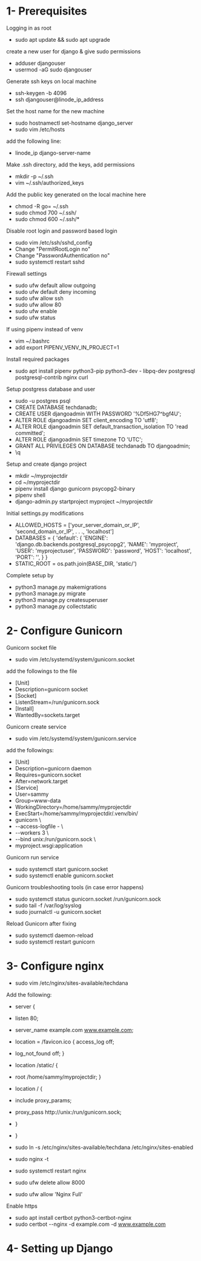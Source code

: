 # 1- Prerequisites 

Logging in as root
- sudo apt update && sudo apt upgrade

create a new user for django & give sudo permissions
- adduser djangouser 
- usermod -aG sudo djangouser 

Generate ssh keys on local machine 
- ssh-keygen -b 4096 
- ssh djangouser@linode_ip_address

Set the host name for the new machine 
- sudo hostnamectl set-hostname django_server 
- sudo vim /etc/hosts

add the following line:
- linode_ip django-server-name 


Make .ssh directory, add the keys, add permissions 
- mkdir -p ~/.ssh
- vim ~/.ssh/authorized_keys 

Add the public key generated on the local machine here 
- chmod -R go= ~/.ssh
- sudo chmod 700 ~/.ssh/
- sudo chmod 600 ~/.ssh/* 

Disable root login and password based login 
- sudo vim /etc/ssh/sshd_config 
- Change "PermitRootLogin no"
- Change "PasswordAuthentication no" 
- sudo systemctl restart sshd 

Firewall settings 
- sudo ufw default allow outgoing 
- sudo ufw default deny incoming 
- sudo ufw allow ssh 
- sudo ufw allow 80 
- sudo ufw enable 
- sudo ufw status 

If using pipenv instead of venv 
- vim ~/.bashrc 
- add export PIPENV_VENV_IN_PROJECT=1 

Install required packages 
- sudo apt install pipenv python3-pip python3-dev - libpq-dev postgresql postgresql-contrib nginx curl 

Setup postgress database and user 
- sudo -u postgres psql 
- CREATE DATABASE techdanadb; 
- CREATE USER djangoadmin WITH PASSWORD '%Df5HG7^bgf4U'; 
- ALTER ROLE djangoadmin SET client_encoding TO 'utf8'; 
- ALTER ROLE djangoadmin SET default_transaction_isolation TO 'read committed'; 
- ALTER ROLE djangoadmin SET timezone TO 'UTC'; 
- GRANT ALL PRIVILEGES ON DATABASE techdanadb TO djangoadmin; 
- \q 

Setup and create django project 
- mkdir ~/myprojectdir
- cd ~/myprojectdir 
- pipenv install django gunicorn psycopg2-binary 
- pipenv shell 
- django-admin.py startproject myproject ~/myprojectdir 

Initial settings.py modifications 
- ALLOWED_HOSTS = ['your_server_domain_or_IP', 'second_domain_or_IP', . . ., 'localhost']
- DATABASES = { 'default': { 'ENGINE': 'django.db.backends.postgresql_psycopg2', 'NAME': 'myproject', 'USER': 'myprojectuser', 'PASSWORD': 'password', 'HOST': 'localhost', 'PORT': '', } } 
- STATIC_ROOT = os.path.join(BASE_DIR, 'static/') 

Complete setup by 
- python3 manage.py makemigrations 
- python3 manage.py migrate 
- python3 manage.py createsuperuser 
- python3 manage.py collectstatic 

# 2- Configure Gunicorn 
Gunicorn socket file 
- sudo vim /etc/systemd/system/gunicorn.socket 

add the followings to the file 
- [Unit]
- Description=gunicorn socket 
- [Socket]
- ListenStream=/run/gunicorn.sock 
- [Install]
- WantedBy=sockets.target 

Gunicorn create service 
- sudo vim /etc/systemd/system/gunicorn.service 

add the followings: 

- [Unit] 
- Description=gunicorn daemon 
- Requires=gunicorn.socket 
- After=network.target 
- [Service] 
- User=sammy 
- Group=www-data 
- WorkingDirectory=/home/sammy/myprojectdir 
- ExecStart=/home/sammy/myprojectdir/.venv/bin/
- gunicorn \ 
- --access-logfile - \ 
- --workers 3 \ 
- --bind unix:/run/gunicorn.sock \ 
- myproject.wsgi:application 

Gunicorn run service 
- sudo systemctl start gunicorn.socket 
- sudo systemctl enable gunicorn.socket 

Gunicorn troubleshooting tools (in case error happens) 
- sudo systemctl status gunicorn.socket /run/gunicorn.sock
- sudo tail -f /var/log/syslog 
- sudo journalctl -u gunicorn.socket 

Reload Gunicorn after fixing 
- sudo systemctl daemon-reload 
- sudo systemctl restart gunicorn 

# 3- Configure nginx 
- sudo vim /etc/nginx/sites-available/techdana 

Add the following: 

- server { 
- listen 80; 
- server_name example.com www.example.com; 
- location = /favicon.ico { access_log off;
- log_not_found off; } 
- location /static/ { 
- root /home/sammy/myprojectdir; 
} 
- location / { 
- include proxy_params; 
- proxy_pass http://unix:/run/gunicorn.sock; 
- } 
- } 

- sudo ln -s /etc/nginx/sites-available/techdana /etc/nginx/sites-enabled 
- sudo nginx -t 
- sudo systemctl restart nginx 
- sudo ufw delete allow 8000 
- sudo ufw allow 'Nginx Full' 

Enable https 
- sudo apt install certbot python3-certbot-nginx 
- sudo certbot --nginx -d example.com -d www.example.com 

# 4- Setting up Django
